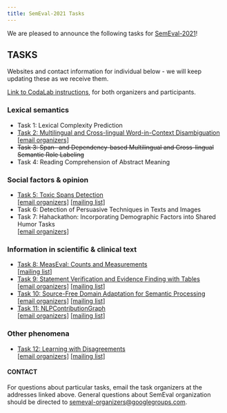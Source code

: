 ```yaml
---
title: SemEval-2021 Tasks
---
```


We are pleased to announce the following tasks for [SemEval-2021](https://semeval.github.io/SemEval2021)!

## TASKS
Websites and contact information for individual below - we will keep updating these as we receive them. 

[Link to CodaLab instructions](https://semeval.github.io/SemEval2021/codaLab), for both organizers and participants.

### Lexical semantics

- Task 1: Lexical Complexity Prediction
- [Task 2: Multilingual and Cross-lingual Word-in-Context Disambiguation](https://competitions.codalab.org/competitions/25825) <br> [[email organizers]](mailto:mcl-wic@googlegroups.com)
- ~~Task 3: Span- and Dependency-based Multilingual and Cross-lingual Semantic Role Labeling~~
- Task 4: Reading Comprehension of Abstract Meaning

### Social factors & opinion

- [Task 5: Toxic Spans Detection](https://sites.google.com/view/toxicspans) <br> [[email organizers]](mailto:toxic-spans-organisers@googlegroups.com) [[mailing list]](mailto:toxic-spans@googlegroups.com)
- Task 6: Detection of Persuasive Techniques in Texts and Images
- Task 7: Hahackathon: Incorporating Demographic Factors into Shared Humor Tasks <br> [[email organizers]](mailto:hahackathon@googlegroups.com)

### Information in scientific & clinical text

- [Task 8: MeasEval: Counts and Measurements](https://competitions.codalab.org/competitions/25770) <br> [[mailing list]](mailto:measeval-semeval-2021@googlegroups.com)
- [Task 9: Statement Verification and Evidence Finding with Tables](https://sites.google.com/view/sem-tab-facts) <br> [[email organizers]](mailto:semtabfacts.task.organizers@gmail.com) [[mailing list]](mailto:semtabfacts.task.participants@gmail.com)
- [Task 10: Source-Free Domain Adaptation for Semantic Processing](https://machine-learning-for-medical-language.github.io/source-free-domain-adaptation/)  <br> [[email organizers]](mailto:source-free-domain-adaptation@googlegroups.com) [[mailing list]](mailto:source-free-domain-adaptation-participants@googlegroups.com)
- [Task 11: NLPContributionGraph](https://ncg-task.github.io/) <br> [[email organizers]](mailto:ncg.task@gmail.com) [[mailing list]](mailto:ncg-task-semeval-2021@googlegroups.com)

### Other phenomena

- [Task 12: Learning with Disagreements](https://sites.google.com/view/semeval2021-task12/home) <br> [[email organizers]](mailto:semeval-task12-organizers@googlegroups.com) [[mailing list]](mailto:semeval-task12-participants@googlegroups.com)


#### CONTACT
For questions about particular tasks, email the task organizers at the addresses linked above. General questions about SemEval organization should be directed to <semeval-organizers@googlegroups.com>.
